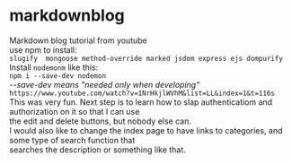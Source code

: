 # markdownblog
Markdown blog tutorial from youtube  
use npm to install:  
`slugify  mongoose method-override marked jsdom express ejs dompurify`  
Install `nodemonm` like this:  
`npm i --save-dev nodemon`  
_--save-dev means "needed only when developing"_   
`https://www.youtube.com/watch?v=1NrHkjlWVhM&list=LL&index=1&t=116s`  
This was very fun. Next step is to learn how to slap authenticatiom and authorization on it so that I can use  
the edit and delete buttons, but nobody else can.  
I would also like to change the index page to have links to categories, and some type of search function that  
searches the description or something like that.  
